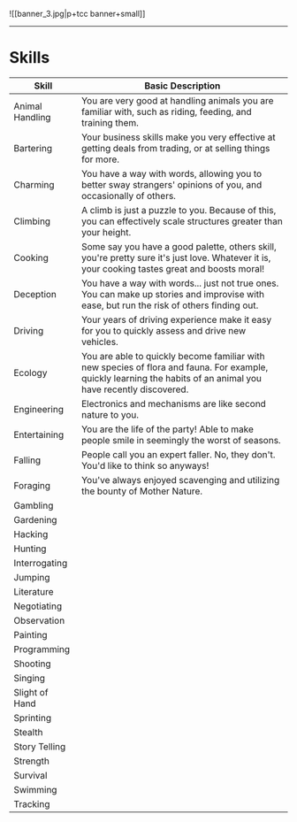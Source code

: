 ![[banner_3.jpg|p+tcc banner+small]]
____

# Skills

| Skill           | Basic Description                                                                                                                                                |
| --------------- | ---------------------------------------------------------------------------------------------------------------------------------------------------------------- |
| Animal Handling | You are very good at handling animals you are familiar with, such as riding, feeding, and training them.                                                         |
| Bartering       | Your business skills make you very effective at getting deals from trading, or at selling things for more.                                                       |
| Charming        | You have a way with words, allowing you to better sway strangers' opinions of you, and occasionally of others.                                                   |
| Climbing        | A climb is just a puzzle to you. Because of this, you can effectively scale structures greater than your height.                                                 |
| Cooking         | Some say you have a good palette, others skill, you're pretty sure it's just love. Whatever it is, your cooking tastes great and boosts moral!                   |
| Deception       | You have a way with words... just not true ones. You can make up stories and improvise with ease, but run the risk of others finding out.                        |
| Driving         | Your years of driving experience make it easy for you to quickly assess and drive new vehicles.                                                                  |
| Ecology         | You are able to quickly become familiar with new species of flora and fauna. For example, quickly learning the habits of an animal you have recently discovered. |
| Engineering     | Electronics and mechanisms are like second nature to you.                                                                                                        |
| Entertaining    | You are the life of the party! Able to make people smile in seemingly the worst of seasons.                                                                      |
| Falling         | People call you an expert faller. No, they don't. You'd like to think so anyways!                                                                                |
| Foraging        | You've always enjoyed scavenging and utilizing the bounty of Mother Nature.                                                                                      |
| Gambling        |                                                                                                                                                                  |
| Gardening       |                                                                                                                                                                  |
| Hacking         |                                                                                                                                                                  |
| Hunting         |                                                                                                                                                                  |
| Interrogating   |                                                                                                                                                                  |
| Jumping         |                                                                                                                                                                  |
| Literature      |                                                                                                                                                                  |
| Negotiating     |                                                                                                                                                                  |
| Observation     |                                                                                                                                                                  |
| Painting        |                                                                                                                                                                  |
| Programming     |                                                                                                                                                                  |
| Shooting        |                                                                                                                                                                  |
| Singing         |                                                                                                                                                                  |
| Slight of Hand  |                                                                                                                                                                  |
| Sprinting       |                                                                                                                                                                  |
| Stealth         |                                                                                                                                                                  |
| Story Telling   |                                                                                                                                                                  |
| Strength        |                                                                                                                                                                  |
| Survival        |                                                                                                                                                                  |
| Swimming        |                                                                                                                                                                  |
| Tracking        |                                                                                                                                                                  |

